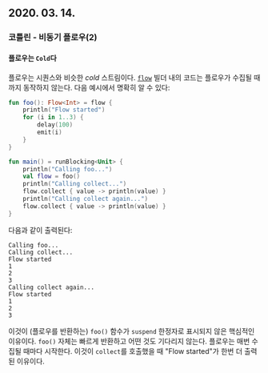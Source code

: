 ## 2020. 03. 14.

### 코틀린 - 비동기 플로우(2)

#### 플로우는 `Cold`다

플로우는 시퀀스와 비슷한 *cold* 스트림이다. [`flow`][kt-flow] 빌더 내의 코드는 플로우가 수집될 때까지 동작하지 않는다. 다음 예시에서 명확히 알 수 있다:

```kotlin
fun foo(): Flow<Int> = flow { 
    println("Flow started")
    for (i in 1..3) {
        delay(100)
        emit(i)
    }
}

fun main() = runBlocking<Unit> {
    println("Calling foo...")
    val flow = foo()
    println("Calling collect...")
    flow.collect { value -> println(value) } 
    println("Calling collect again...")
    flow.collect { value -> println(value) } 
}
```

다음과 같이 출력된다:

```
Calling foo...
Calling collect...
Flow started
1
2
3
Calling collect again...
Flow started
1
2
3
```

이것이 (플로우를 반환하는) `foo()` 함수가 `suspend` 한정자로 표시되지 않은 핵심적인 이유이다. `foo()` 자체는 빠르게 반환하고 어떤 것도 기다리지 않는다. 플로우는 매번 수집될 때마다 시작한다. 이것이 `collect`를 호출했을 때 "Flow started"가 한번 더 출력된 이유이다.



[kt-flow]: https://kotlin.github.io/kotlinx.coroutines/kotlinx-coroutines-core/kotlinx.coroutines.flow/flow.html